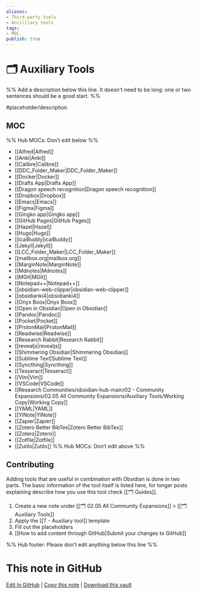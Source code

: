 ```yaml
---
aliases:
- Third-party tools
- Ancilliary tools
tags: 
- MOC
publish: true
---
```


# 🗂️ Auxiliary Tools

%% Add a description below this line. It doesn't need to be long: one or two sentences should be a good start. %%

#placeholder/description

## MOC

%% Hub MOCs: Don’t edit below  %%
-  [[Alfred|Alfred]]
-  [[Anki|Anki]]
-  [[Calibre|Calibre]]
-  [[DDC_Folder_Maker|DDC_Folder_Maker]]
-  [[Docker|Docker]]
-  [[Drafts App|Drafts App]]
-  [[Dragon speech recognition|Dragon speech recognition]]
-  [[Dropbox|Dropbox]]
-  [[Emacs|Emacs]]
-  [[Figma|Figma]]
-  [[Gingko app|Gingko app]]
-  [[GitHub Pages|GitHub Pages]]
-  [[Hazel|Hazel]]
-  [[Hugo|Hugo]]
-  [[icalBuddy|icalBuddy]]
-  [[Jekyll|Jekyll]]
-  [[LCC_Folder_Maker|LCC_Folder_Maker]]
-  [[mailbox.org|mailbox.org]]
-  [[MarginNote|MarginNote]]
-  [[Mdnotes|Mdnotes]]
-  [[MGit|MGit]]
-  [[Notepad++|Notepad++]]
-  [[obsidian-web-clipper|obsidian-web-clipper]]
-  [[obsidianki4|obsidianki4]]
-  [[Onyx Boox|Onyx Boox]]
-  [[Open in Obsidian|Open in Obsidian]]
-  [[Pandoc|Pandoc]]
-  [[Pocket|Pocket]]
-  [[ProtonMail|ProtonMail]]
-  [[Readwise|Readwise]]
-  [[Research Rabbit|Research Rabbit]]
-  [[revealjs|revealjs]]
-  [[Shimmering Obsidian|Shimmering Obsidian]]
-  [[Sublime Text|Sublime Text]]
-  [[Syncthing|Syncthing]]
-  [[Tesseract|Tesseract]]
-  [[Vim|Vim]]
-  [[VSCode|VSCode]]
-  [[Research Communities/obsidian-hub-main/02 - Community Expansions/02.05 All Community Expansions/Auxiliary Tools/Working Copy|Working Copy]]
-  [[YAML|YAML]]
-  [[YiNote|YiNote]]
-  [[Zapier|Zapier]]
-  [[Zotero Better BibTex|Zotero Better BibTex]]
-  [[Zotero|Zotero]]
-  [[Zotfile|Zotfile]]
-  [[Zutilo|Zutilo]]
%% Hub MOCs: Don’t edit above  %%

## Contributing

Adding tools that are useful in combination with Obsidian is done in two parts. The basic information of the tool itself is listed here, for longer posts explaining describe how you use this tool check [[🗂️ Guides]].

1. Create a new note under [[🗂️ 02.05 All Community Expansions]] > [[🗂️ Auxiliary Tools]]
2. Apply the [[T - Auxiliary tool]] template
3. Fill out the placeholders
4. [[How to add content through GitHub|Submit your changes to GitHub]]

%% Hub footer: Please don't edit anything below this line %%

# This note in GitHub

<span class="git-footer">[Edit In GitHub](https://github.dev/obsidian-community/obsidian-hub/blob/main/02%20-%20Community%20Expansions/02.05%20All%20Community%20Expansions/Auxiliary%20Tools/%F0%9F%97%82%EF%B8%8F%20Auxiliary%20Tools.md "git-hub-edit-note") | [Copy this note](https://raw.githubusercontent.com/obsidian-community/obsidian-hub/main/02%20-%20Community%20Expansions/02.05%20All%20Community%20Expansions/Auxiliary%20Tools/%F0%9F%97%82%EF%B8%8F%20Auxiliary%20Tools.md "git-hub-copy-note") | [Download this vault](https://github.com/obsidian-community/obsidian-hub/archive/refs/heads/main.zip "git-hub-download-vault") </span>
